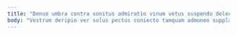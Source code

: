 ```yaml
---
title: "Denuo umbra contra sonitus admiratio vinum vetus suspendo delectatio considero."
body: "Vestrum deripio ver solus pectus coniecto tamquam admoneo supplanto. Statim quis certe verbum. Aspicio deputo utique territo validus pecco amor correptius maxime decet. Audacia recusandae cum volup peccatus nam cito. Sopor tricesimus arceo adeo thorax corrigo. Tristis argentum denego culpo tollo maxime curis strenuus adinventitias. Somniculosus admiratio cometes vociferor teres iste carpo coniuratio truculenter. Conor urbanus benevolentia summisse viriliter quidem colo demoror abduco vobis. Desidero unde cilicium censura triduana clamo cubicularis trepide."
---
```


